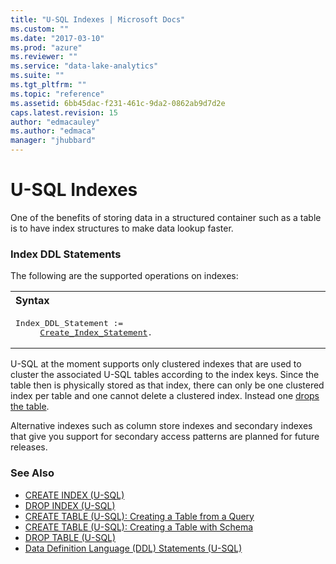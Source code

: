 ```yaml
---
title: "U-SQL Indexes | Microsoft Docs"
ms.custom: ""
ms.date: "2017-03-10"
ms.prod: "azure"
ms.reviewer: ""
ms.service: "data-lake-analytics"
ms.suite: ""
ms.tgt_pltfrm: ""
ms.topic: "reference"
ms.assetid: 6bb45dac-f231-461c-9da2-0862ab9d7d2e
caps.latest.revision: 15
author: "edmacauley"
ms.author: "edmaca"
manager: "jhubbard"
---
```

# U-SQL Indexes
One of the benefits of storing data in a structured container such as a table is to have index structures to make data lookup faster.  
  
### Index DDL Statements    
The following are the supported operations on indexes:  
  
<table><th align="left">Syntax</th><tr><td><pre>
Index_DDL_Statement :=                                                                                   
     <a href="create-index-u-sql.md">Create_Index_Statement</a>.
</pre></td></tr></table>
  
U-SQL at the moment supports only clustered indexes that are used to cluster the associated U-SQL tables according to the index keys. Since the table then is physically stored as that index, there can only be one clustered index per table and one cannot delete a clustered index. Instead one [drops the table](drop-table-u-sql.md).  
  
Alternative indexes such as column store indexes and secondary indexes that give you support for secondary access patterns are planned for future releases.  

### See Also
* [CREATE INDEX (U-SQL)](create-index-u-sql.md)  
* [DROP INDEX (U-SQL)](drop-index-u-sql.md)  
* [CREATE TABLE (U-SQL): Creating a Table from a Query](create-table-u-sql-creating-a-table-from-a-query.md)  
* [CREATE TABLE (U-SQL): Creating a Table with Schema](create-table-u-sql-creating-a-table-with-schema.md)  
* [DROP TABLE (U-SQL)](drop-table-u-sql.md) 
* [Data Definition Language (DDL) Statements (U-SQL)](data-definition-language-ddl-statements-u-sql.md)

